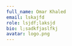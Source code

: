 ```yaml
---
full_name: Omar Khaled
email: lskajfd
role: lsjdf;laksjd
bio: l;sadkfjaslfkj
avatar: logo.png
---
```

